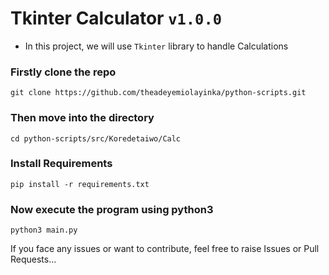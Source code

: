 # Tkinter Calculator `v1.0.0`

- In this project, we will use ```Tkinter``` library to handle Calculations

### Firstly clone the repo
```
git clone https://github.com/theadeyemiolayinka/python-scripts.git
```

### Then move into the directory
```
cd python-scripts/src/Koredetaiwo/Calc
```

### Install Requirements
```
pip install -r requirements.txt
```

### Now execute the program using python3
```
python3 main.py
```

If you face any issues or want to contribute, feel free to raise Issues or Pull Requests...
